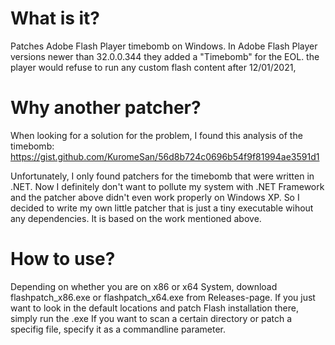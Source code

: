# What is it?
Patches Adobe Flash Player timebomb on Windows.
In Adobe Flash Player versions newer than 32.0.0.344 they added a "Timebomb" for the EOL. the player would refuse to run any custom flash content after 12/01/2021,

# Why another patcher?
When looking for a solution for the problem, I found this analysis of the timebomb:
https://gist.github.com/KuromeSan/56d8b724c0696b54f9f81994ae3591d1

Unfortunately, I only found patchers for the timebomb that were written in .NET.
Now I definitely don't want to pollute my system with .NET Framework and the patcher above didn't even work properly on Windows XP.
So I decided to write my own little patcher that is just a tiny executable wihout any dependencies.
It is based on the work mentioned above.

# How to use?
Depending on whether you are on x86 or x64 System, download flashpatch_x86.exe or flashpatch_x64.exe from Releases-page.
If you just want to look in the default locations and patch Flash installation there, simply run the .exe
If you want to scan a certain directory or patch a specifig file, specify it as a commandline parameter.


